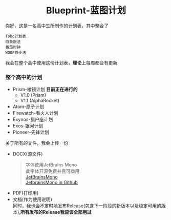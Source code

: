 # <div align="center"> Blueprint-蓝图计划
你好，这是一名高中生所制作的计划表，其中整合了<br/>
    
    ToDo计划表
    四象限法
    番茄时钟
    WOOP四步法
    
我会在整个高中使用这份计划表，**理论**上每周都会有更新<br/>
### 整个高中的计划
 - Prism-棱镜计划  **目前正在进行的**
    - V1.0 (Prism)
    - V1.1 (AlphaRocket)
 - Atom-原子计划
 - Firewatch-看火人计划
 - Exynos-猎户座计划
 - Exos-银河计划
 - Pioneer-先锋计划<br/>

关于所有的文件，我会上传一份
- DOCX(源文件)
    >字体使用JetBrains Mono<br/>此字体开源免费并且可商用<br/>
    [JetBrainsMono](https://www.jetbrains.com/lp/mono/)<br/>
    [JetbrainsMono in Github](https://github.com/JetBrains/JetBrainsMono)
- PDF(打印用)
- 文档(作为使用说明)<br/>
同时，我也会不定时地发布Release(包含下一阶段的新版本以及稳定可用的版本),**所有发布的Release我应该全部用过**
